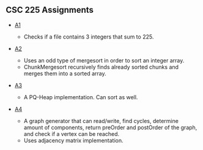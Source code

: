 ## CSC 225 Assignments

* [A1](/Assignments/CSC225/A1/)
	* Checks if a file contains 3 integers that sum to 225.

* [A2](/Assignments/CSC225/A2)
	* Uses an odd type of mergesort in order to sort an integer array.
	* ChunkMergesort recursively finds already sorted chunks and merges them into a sorted array.

* [A3](/Assignments/CSC225/A3/)
	* A PQ-Heap implementation. Can sort as well.

* [A4](/Assignments/CSC225/A4/)
	* A graph generator that can read/write, find cycles, determine amount of components, return preOrder and postOrder of the graph, and check if a vertex can be reached. 
	* Uses adjacency matrix implementation.
